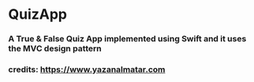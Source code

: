 

#  QuizApp

### A True & False Quiz App implemented using Swift and it uses the MVC design pattern
### credits: https://www.yazanalmatar.com

<img scr="https://github.com/YazanAlmatar99/QuizApp-IOS/blob/master/ScreenShot.png" width="350">
